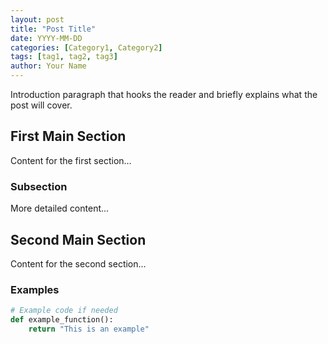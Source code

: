 ```yaml
---
layout: post
title: "Post Title"
date: YYYY-MM-DD
categories: [Category1, Category2]
tags: [tag1, tag2, tag3]
author: Your Name
---
```


Introduction paragraph that hooks the reader and briefly explains what the post will cover.

## First Main Section

Content for the first section...

### Subsection

More detailed content...

## Second Main Section

Content for the second section...

### Examples

```python
# Example code if needed
def example_function():
    return "This is an example"
